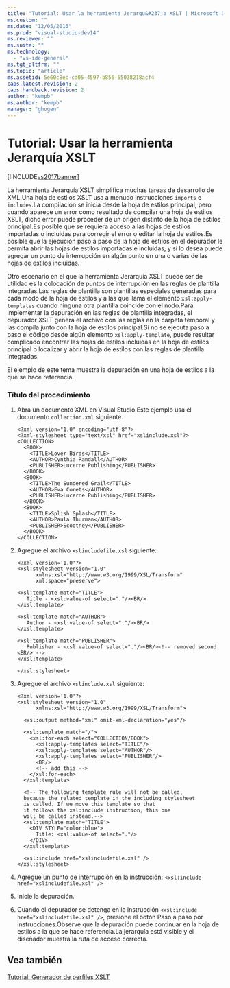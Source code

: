 ```yaml
---
title: "Tutorial: Usar la herramienta Jerarqu&#237;a XSLT | Microsoft Docs"
ms.custom: ""
ms.date: "12/05/2016"
ms.prod: "visual-studio-dev14"
ms.reviewer: ""
ms.suite: ""
ms.technology: 
  - "vs-ide-general"
ms.tgt_pltfrm: ""
ms.topic: "article"
ms.assetid: 5e60c8ec-cd05-4597-b856-55038218acf4
caps.latest.revision: 2
caps.handback.revision: 2
author: "kempb"
ms.author: "kempb"
manager: "ghogen"
---
```

# Tutorial: Usar la herramienta Jerarqu&#237;a XSLT
[!INCLUDE[vs2017banner](../code-quality/includes/vs2017banner.md)]

La herramienta Jerarquía XSLT simplifica muchas tareas de desarrollo de XML.Una hoja de estilos XSLT usa a menudo instrucciones `imports` e `includes`.La compilación se inicia desde la hoja de estilos principal, pero cuando aparece un error como resultado de compilar una hoja de estilos XSLT, dicho error puede proceder de un origen distinto de la hoja de estilos principal.Es posible que se requiera acceso a las hojas de estilos importadas o incluidas para corregir el error o editar la hoja de estilos.Es posible que la ejecución paso a paso de la hoja de estilos en el depurador le permita abrir las hojas de estilos importadas e incluidas, y si lo desea puede agregar un punto de interrupción en algún punto en una o varias de las hojas de estilos incluidas.  
  
 Otro escenario en el que la herramienta Jerarquía XSLT puede ser de utilidad es la colocación de puntos de interrupción en las reglas de plantilla integradas.Las reglas de plantilla son plantillas especiales generadas para cada modo de la hoja de estilos y a las que llama el elemento `xsl:apply-templates` cuando ninguna otra plantilla coincide con el nodo.Para implementar la depuración en las reglas de plantilla integradas, el depurador XSLT genera el archivo con las reglas en la carpeta temporal y las compila junto con la hoja de estilos principal.Si no se ejecuta paso a paso el código desde algún elemento `xsl:apply-template`, puede resultar complicado encontrar las hojas de estilos incluidas en la hoja de estilos principal o localizar y abrir la hoja de estilos con las reglas de plantilla integradas.  
  
 El ejemplo de este tema muestra la depuración en una hoja de estilos a la que se hace referencia.  
  
### Título del procedimiento  
  
1.  Abra un documento XML en Visual Studio.Este ejemplo usa el documento `collection.xml` siguiente.  
  
    ```  
    <?xml version="1.0" encoding="utf-8"?>  
    <?xml-stylesheet type="text/xsl" href="xslinclude.xsl"?>  
    <COLLECTION>  
      <BOOK>  
        <TITLE>Lover Birds</TITLE>  
        <AUTHOR>Cynthia Randall</AUTHOR>  
        <PUBLISHER>Lucerne Publishing</PUBLISHER>  
      </BOOK>  
      <BOOK>  
        <TITLE>The Sundered Grail</TITLE>  
        <AUTHOR>Eva Corets</AUTHOR>  
        <PUBLISHER>Lucerne Publishing</PUBLISHER>  
      </BOOK>  
      <BOOK>  
        <TITLE>Splish Splash</TITLE>  
        <AUTHOR>Paula Thurman</AUTHOR>  
        <PUBLISHER>Scootney</PUBLISHER>  
      </BOOK>  
    </COLLECTION>  
    ```  
  
2.  Agregue el archivo `xslincludefile.xsl` siguiente:  
  
    ```  
    <?xml version='1.0'?>  
    <xsl:stylesheet version="1.0"  
          xmlns:xsl="http://www.w3.org/1999/XSL/Transform"  
          xml:space="preserve">  
  
    <xsl:template match="TITLE">  
       Title - <xsl:value-of select="."/><BR/>  
    </xsl:template>  
  
    <xsl:template match="AUTHOR">  
       Author - <xsl:value-of select="."/><BR/>  
    </xsl:template>  
  
    <xsl:template match="PUBLISHER">  
       Publisher - <xsl:value-of select="."/><BR/><!-- removed second <BR/> -->  
    </xsl:template>  
  
    </xsl:stylesheet>  
    ```  
  
3.  Agregue el archivo `xslinclude.xsl` siguiente:  
  
    ```  
    <?xml version='1.0'?>  
    <xsl:stylesheet version="1.0"  
          xmlns:xsl="http://www.w3.org/1999/XSL/Transform">  
  
      <xsl:output method="xml" omit-xml-declaration="yes"/>  
  
      <xsl:template match="/">  
        <xsl:for-each select="COLLECTION/BOOK">  
          <xsl:apply-templates select="TITLE"/>  
          <xsl:apply-templates select="AUTHOR"/>  
          <xsl:apply-templates select="PUBLISHER"/>  
          <BR/>  
          <!-- add this -->  
        </xsl:for-each>  
      </xsl:template>  
  
      <!-- The following template rule will not be called,  
      because the related template in the including stylesheet  
      is called. If we move this template so that  
      it follows the xsl:include instruction, this one  
      will be called instead.-->  
      <xsl:template match="TITLE">  
        <DIV STYLE="color:blue">  
          Title: <xsl:value-of select="."/>  
        </DIV>  
      </xsl:template>  
  
      <xsl:include href="xslincludefile.xsl" />  
    </xsl:stylesheet>  
    ```  
  
4.  Agregue un punto de interrupción en la instrucción: `<xsl:include href="xslincludefile.xsl" />`  
  
5.  Inicie la depuración.  
  
6.  Cuando el depurador se detenga en la instrucción `<xsl:include href="xslincludefile.xsl" />`, presione el botón Paso a paso por instrucciones.Observe que la depuración puede continuar en la hoja de estilos a la que se hace referencia.La jerarquía está visible y el diseñador muestra la ruta de acceso correcta.  
  
## Vea también  
 [Tutorial: Generador de perfiles XSLT](../xml-tools/walkthrough-xslt-profiler.md)